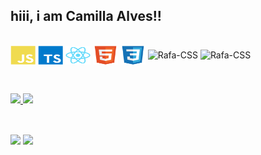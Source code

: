 ## hiii, i am Camilla Alves!!

<div style="display: inline_block"><br>
  <img align="center" alt="Rafa-Js" height="30" width="40" src="https://raw.githubusercontent.com/devicons/devicon/master/icons/javascript/javascript-plain.svg">
  <img align="center" alt="Rafa-Ts" height="30" width="40" src="https://raw.githubusercontent.com/devicons/devicon/master/icons/typescript/typescript-plain.svg">
  <img align="center" alt="Rafa-React" height="30" width="40" src="https://raw.githubusercontent.com/devicons/devicon/master/icons/react/react-original.svg">
  <img align="center" alt="Rafa-HTML" height="30" width="40" src="https://raw.githubusercontent.com/devicons/devicon/master/icons/html5/html5-original.svg">
  <img align="center" alt="Rafa-CSS" height="30" width="40" src="https://raw.githubusercontent.com/devicons/devicon/master/icons/css3/css3-original.svg">
  <img  align="center" alt="Rafa-CSS" height="40" width="50" src="https://cdn.jsdelivr.net/gh/devicons/devicon/icons/bootstrap/bootstrap-original.svg">
  <img align="center" alt="Rafa-CSS" height="40" width="50" src="https://cdn.jsdelivr.net/gh/devicons/devicon/icons/sass/sass-original.svg" />
 
<div> 
  
##

<div style="display: inline_block"><br>
<a href="https://github.com/camillaalves12">
<img height="150em" src="https://github-readme-stats.vercel.app/api/top-langs/?username=camillaalves12&layout=compact&langs_count=7&theme=dracula"/> 
<img height="150em" src="https://github-readme-stats.vercel.app/api?username=camillaalves12&show_icons=true&theme=dracula&include_all_commits=true&count_private=true"/>
  
</div>
 
 ##
<div style="display: inline_block"><br>
  <a href = "mailto:camillaalvesvagas@gmail.com"><img src="https://img.shields.io/badge/-Gmail-%23333?style=for-the-badge&logo=gmail&logoColor=white" target="_blank"></a>
  <a href="https://www.linkedin.com/in/camilla-alves-" target="_blank"><img src="https://img.shields.io/badge/-LinkedIn-%230077B5?style=for-the-badge&logo=linkedin&logoColor=white" target="_blank"></a> 
</div>
